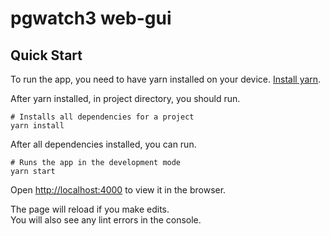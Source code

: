 # pgwatch3 web-gui

## Quick Start

To run the app, you need to have yarn installed on your device. [Install yarn](https://classic.yarnpkg.com/lang/en/docs/install/#windows-stable).

After yarn installed, in project directory, you should run.

```
# Installs all dependencies for a project
yarn install
```

After all dependencies installed, you can run.

```
# Runs the app in the development mode
yarn start
```

Open [http://localhost:4000](http://localhost:4000) to view it in the browser.

The page will reload if you make edits.\
You will also see any lint errors in the console.
